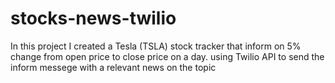 # stocks-news-twilio
In this project I created a Tesla (TSLA) stock tracker that inform on 5% change from open price to close price on a day. 
using Twilio API to send the inform messege with a relevant news on the topic
